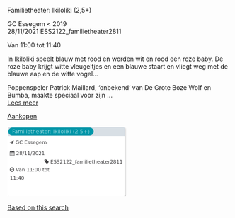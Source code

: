 Familietheater: Ikiloliki (2,5+)

GC Essegem < 2019  
28/11/2021 ESS2122\_familietheater2811  

Van 11:00 tot 11:40

  

  

In Ikiloliki speelt blauw met rood en worden wit en rood een roze baby. De roze baby krijgt witte vleugeltjes en een blauwe staart en vliegt weg met de blauwe aap en de witte vogel...  
  
Poppenspeler Patrick Maillard, ‘onbekend’ van De Grote Boze Wolf en Bumba, maakte speciaal voor zijn  ...  
[Lees meer](https://tickets.vgc.be/activity/subscribe/ESS2122_familietheater2811)

[Aankopen](https://tickets.vgc.be/ticketingActivity/subscribe/ESS2122_familietheater2811)

![](65237.png)

[Based on this search](https://tickets.vgc.be/activity/index?&vrijeplaatsen=1&Age%5B%5D=3%2C4&entity=109)